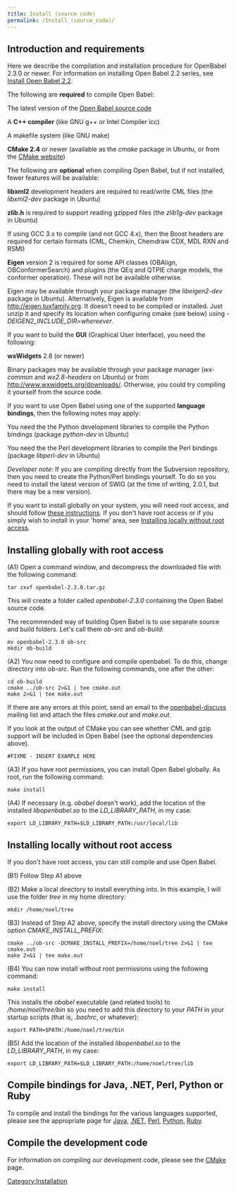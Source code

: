 ```yaml
---
title: Install (source code)
permalink: /Install_(source_code)/
---
```


Introduction and requirements
-----------------------------

Here we describe the compilation and installation procedure for OpenBabel 2.3.0 or newer. For information on installing Open Babel 2.2 series, see [Install Open Babel 2.2](/Install_Open_Babel_2.2 "wikilink").

The following are **required** to compile Open Babel:



The latest version of the [Open Babel source code](http://sourceforge.net/project/showfiles.php?group_id=40728&package_id=32894)

A **C++ compiler** (like GNU g++ or Intel Compiler icc)

A makefile system (like GNU make)

**CMake 2.4** or newer (available as the *cmake* package in Ubuntu, or from the [CMake website](http://cmake.org/cmake/resources/software.html))

The following are **optional** when compiling Open Babel, but if not installed, fewer features will be available:



**libxml2** development headers are required to read/write CML files (the *libxml2-dev* package in Ubuntu)

**zlib.h** is required to support reading gzipped files (the *zlib1g-dev* package in Ubuntu)

If using GCC 3.x to compile (and not GCC 4.x), then the Boost headers are required for certain formats (CML, Chemkin, Chemdraw CDX, MDL RXN and RSMI)

**Eigen** version 2 is required for some API classes (OBAlign, OBConformerSearch) and plugins (the QEq and QTPIE charge models, the conformer operation). These will not be available otherwise.


Eigen may be available through your package manager (the *libeigen2-dev* package in Ubuntu). Alternatively, Eigen is available from <http://eigen.tuxfamily.org>. It doesn’t need to be compiled or installed. Just unzip it and specify its location when configuring cmake (see below) using *-DEIGEN2_INCLUDE_DIR=whereever*.

If you want to build the **GUI** (Graphical User Interface), you need the following:



**wxWidgets** 2.8 (or newer)



Binary packages may be available through your package manager (*wx-common* and *wx2.8-headers* on Ubuntu) or from <http://www.wxwidgets.org/downloads/>. Otherwise, you could try compiling it yourself from the source code.

If you want to use Open Babel using one of the supported **language bindings**, then the following notes may apply:



You need the the Python development libraries to compile the Python bindings (package *python-dev* in Ubuntu)

You need the the Perl development libraries to compile the Perl bindings (package *libperl-dev* in Ubuntu)

*Developer note*: If you are compiling directly from the Subversion repository, then you need to create the Python/Perl bindings yourself. To do so you need to install the latest version of SWIG (at the time of writing, 2.0.1, but there may be a new version).

If you want to install globally on your system, you will need root access, and should follow [these instructions](/Install_(source_code)#Installing_globally_with_root_access "wikilink"). If you don't have root access or if you simply wish to install in your 'home' area, see [Installing locally without root access](/Install_(source_code)#Installing_locally_without_root_access "wikilink").

Installing globally with root access
------------------------------------

(A1) Open a command window, and decompress the downloaded file with the following command:

    tar zxvf openbabel-2.3.0.tar.gz

This will create a folder called *openbabel-2.3.0* containing the Open Babel source code.

The recommended way of building Open Babel is to use separate source and build folders. Let's call them *ob-src* and *ob-build*:

    mv openbabel-2.3.0 ob-src
    mkdir ob-build

(A2) You now need to configure and compile openbabel. To do this, change directory into *ob-src*. Run the following commands, one after the other:

    cd ob-build
    cmake ../ob-src 2>&1 | tee cmake.out
    make 2>&1 | tee make.out

If there are any errors at this point, send an email to the [openbabel-discuss](mailto:openbabel-discuss@lists.sourceforge.net) mailing list and attach the files *cmake.out* and *make.out*.

If you look at the output of CMake you can see whether CML and gzip support will be included in Open Babel (see the optional dependencies above).

    #FIXME - INSERT EXAMPLE HERE

(A3) If you have root permissions, you can install Open Babel globally. As root, run the following command:

    make install

(A4) If necessary (e.g. *obabel* doesn't work), add the location of the installed *libopenbabel.so* to the *LD_LIBRARY_PATH*, in my case:

    export LD_LIBRARY_PATH=$LD_LIBRARY_PATH:/usr/local/lib

Installing locally without root access
--------------------------------------

If you don't have root access, you can still compile and use Open Babel.

(B1) Follow Step A1 above

(B2) Make a local directory to install everything into. In this example, I will use the folder *tree* in my home directory:

    mkdir /home/noel/tree

(B3) Instead of Step A2 above, specify the install directory using the CMake option *CMAKE_INSTALL_PREFIX*:

    cmake ../ob-src -DCMAKE_INSTALL_PREFIX=/home/noel/tree 2>&1 | tee cmake.out
    make 2>&1 | tee make.out

(B4) You can now install without root permissions using the following command:

    make install

This installs the *obabel* executable (and related tools) to */home/noel/tree/bin* so you need to add this directory to your *PATH* in your startup scripts (that is, *.bashrc*, or whatever):

    export PATH=$PATH:/home/noel/tree/bin

(B5) Add the location of the installed *libopenbabel.so* to the *LD_LIBRARY_PATH*, in my case:

    export LD_LIBRARY_PATH=$LD_LIBRARY_PATH:/home/noel/tree/lib

Compile bindings for Java, .NET, Perl, Python or Ruby
-----------------------------------------------------

To compile and install the bindings for the various languages supported, please see the appropriate page for [Java](/Java "wikilink"), [.NET](/OBDotNet "wikilink"), [Perl](/Perl "wikilink"), [Python](/Python "wikilink"), [Ruby](/Ruby "wikilink").

Compile the development code
----------------------------

For information on compiling our development code, please see the [CMake](/CMake "wikilink") page.

[Category:Installation](/Category:Installation "wikilink")